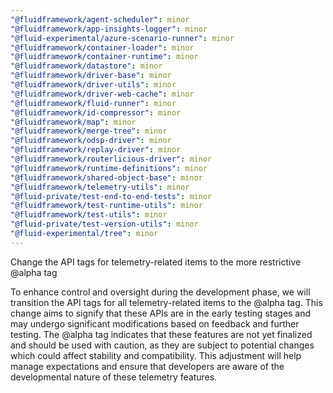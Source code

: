 ```yaml
---
"@fluidframework/agent-scheduler": minor
"@fluidframework/app-insights-logger": minor
"@fluid-experimental/azure-scenario-runner": minor
"@fluidframework/container-loader": minor
"@fluidframework/container-runtime": minor
"@fluidframework/datastore": minor
"@fluidframework/driver-base": minor
"@fluidframework/driver-utils": minor
"@fluidframework/driver-web-cache": minor
"@fluidframework/fluid-runner": minor
"@fluidframework/id-compressor": minor
"@fluidframework/map": minor
"@fluidframework/merge-tree": minor
"@fluidframework/odsp-driver": minor
"@fluidframework/replay-driver": minor
"@fluidframework/routerlicious-driver": minor
"@fluidframework/runtime-definitions": minor
"@fluidframework/shared-object-base": minor
"@fluidframework/telemetry-utils": minor
"@fluid-private/test-end-to-end-tests": minor
"@fluidframework/test-runtime-utils": minor
"@fluidframework/test-utils": minor
"@fluid-private/test-version-utils": minor
"@fluid-experimental/tree": minor
---
```


Change the API tags for telemetry-related items to the more restrictive @alpha tag

To enhance control and oversight during the development phase, we will transition the API tags for all telemetry-related items to the @alpha tag. This change aims to signify that these APIs are in the early testing stages and may undergo significant modifications based on feedback and further testing. The @alpha tag indicates that these features are not yet finalized and should be used with caution, as they are subject to potential changes which could affect stability and compatibility. This adjustment will help manage expectations and ensure that developers are aware of the developmental nature of these telemetry features.
